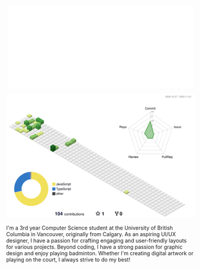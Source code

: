 

<!--
**LeoShangTang/LeoShangTang** is a ✨ _special_ ✨ repository because its `README.md` (this file) appears on your GitHub profile.

Here are some ideas to get you started:

- 🔭 I’m currently working on ...
- 🌱 I’m currently learning ...
- 👯 I’m looking to collaborate on ...
- 🤔 I’m looking for help with ...
- 💬 Ask me about ...
- 📫 How to reach me: ...
- 😄 Pronouns: ...
- ⚡ Fun fact: ...
-->
<div style="text-align: center; margin-bottom: 10px">
    <img src="./Leo%20Gif%20Text.gif" alt="Your Name Animation">
</div>

![](./profile-3d-contrib/profile-green-animate.svg)

<div style="margin-bottom: 10px">
    I'm a 3rd year Computer Science student at the University of British Columbia in Vancouver, originally from Calgary. As an aspiring UI/UX designer, I have a passion for crafting engaging and user-friendly layouts for various projects. Beyond coding, I have a strong passion for graphic design and enjoy playing badminton. Whether I'm creating digital artwork or playing on the court, I always strive to do my best!
</div>

